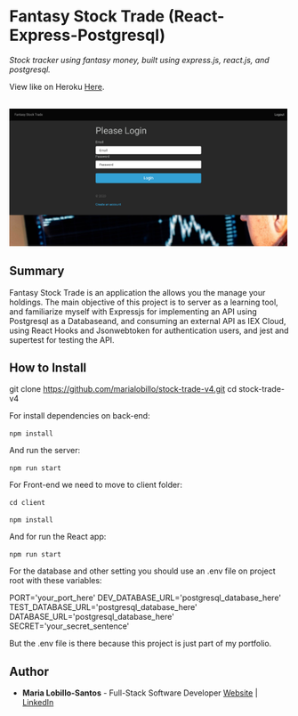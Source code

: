 # Fantasy Stock Trade (React-Express-Postgresql)

_Stock tracker using fantasy money, built using express.js, react.js, and postgresql._

View like on Heroku  <a href="https://f4nt4sy-stock-trade-v5.herokuapp.com/" target="_blank">Here</a>.

<br>

<img src="demo-fst.png" width="500">

## Summary

Fantasy Stock Trade is an application the allows you the manage your holdings. The main objective of this project is to server as a learning tool, and familiarize myself with Expressjs for implementing an API using Postgresql as a Databaseand, and consuming an external API as IEX Cloud, using React Hooks and Jsonwebtoken for authentication users, and jest and supertest for testing the API. 

## How to Install

git clone https://github.com/marialobillo/stock-trade-v4.git
cd stock-trade-v4

For install dependencies on back-end:

`npm install`

And run the server:

`npm run start`

For Front-end we need to move to client folder:

`cd client`

`npm install`

And for run the React app:

`npm run start`

For the database and other setting you should use an .env file on project root with these variables:

PORT='your_port_here'
DEV_DATABASE_URL='postgresql_database_here'
TEST_DATABASE_URL='postgresql_database_here'
DATABASE_URL='postgresql_database_here'
SECRET='your_secret_sentence'

But the .env file is there because this project is just part of my portfolio.


## Author
 -  **Maria Lobillo-Santos** - Full-Stack Software Developer <a href="https://marialobillo.github.io" target="_blank">Website</a> | <a href="https://www.linkedin.com/in/mar%C3%ADa-lobillo-santos/" target="_blank">LinkedIn</a>
